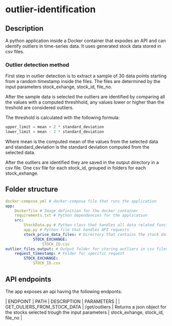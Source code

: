 # outlier-identification

## Description

A python application inside a Docker container that expodes an API and can identify outliers in time-series data. It uses generated stock data stored in csv files.

### Outlier detection method

First step in outlier detection is to extract a sample of 30 data points starting from a random timestamp inside the files. The files are determined by the input parameters stock_exhange, stock_id, file_no.

After the sample data is selected the outliers are identified by comparing all the values with a computed threshhold, any values lower or higher than the treshold are considered outliers.

The threshold is calculated with the following formula:

```python
upper_limit = mean + 2 * standard_deviation
lower_limit = mean - 2 * standard_deviation
```

Where mean is the computed mean of the values from the selected data and standard_deviation is the standard deviation computed from the selected data.

After the outliers are identified they are saved in the output directory in a csv file. One csv file for each stock_id, grouped in folders for each stock_exhange.

## Folder structure

```yaml
docker-compose.yml # docker-compose file that runs the application
app:
    Dockerfile # Image definition for the docker container
    requirements.txt # Python dependencies for the application
    src:
        StockData.py # Python class that handles all data related functions
        app.py # Python file that handles API requests
        stock_price_data_files: # Directory that contains the stock data files
            STOCK_EXCHANGE:
                STOCK_ID.csv
outlier_files_output: # Output folder for storing outliers in csv files
    request_timestamp: # Folder for specific request
        STOCK_EXCHANGE:
            STOCK_ID.csv
```

## API endpoints

The app exposes an api having the following endponts:

| ENDPOINT | PATH | DESCRIPTION | PARAMETERS |
| GET_OULIERS_FROM_STOCK_DATA | /get/outliers | Returns a json object for the stocks selected trough the input parameters | stock_exhange, stock_id, file_no |
